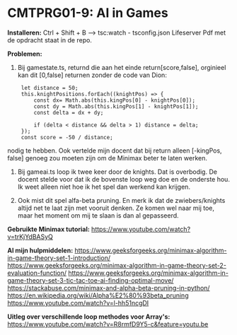 # CMTPRG01-9: AI in Games

**Installeren:**
Ctrl + Shift + B --> tsc:watch - tsconfig.json
Lifeserver
Pdf met de opdracht staat in de repo. 
   
**Problemen:**
1. Bij gamestate.ts, returnd die aan het einde return[score,false], orginieel kan dit [0,false] returnen zonder
de code van Dion:

        let distance = 50;
        this.knightPositions.forEach((knightPos) => {
            const dx= Math.abs(this.kingPos[0] - knightPos[0]);
            const dy = Math.abs(this.kingPos[1] - knightPos[1]);
            const delta = dx + dy;

            if (delta < distance && delta > 1) distance = delta;
        });
        const score = -50 / distance;   
nodig te hebben. Ook vertelde mijn docent dat bij return alleen [-kingPos, false] genoeg zou moeten zijn om
de Minimax beter te laten werken. 

1. Bij gameai.ts loop ik twee keer door de knights. Dat is overbodig. De docent stelde voor dat ik de bovenste loop
weg doe en de onderste hou. Ik weet alleen niet hoe ik het spel dan werkend kan krijgen. 

1. Ook mist dit spel alfa-beta pruning. En merk ik dat de zwiebers/knights altijd net te laat zijn met vooruit denken.
Ze komen wel naar mij toe, maar het moment om mij te slaan is dan al gepasseerd. 

**Gebruikte Minimax tutorial:**
https://www.youtube.com/watch?v=trKjYdBASyQ

**Al mijn hulpmiddelen:**
https://www.geeksforgeeks.org/minimax-algorithm-in-game-theory-set-1-introduction/
https://www.geeksforgeeks.org/minimax-algorithm-in-game-theory-set-2-evaluation-function/
https://www.geeksforgeeks.org/minimax-algorithm-in-game-theory-set-3-tic-tac-toe-ai-finding-optimal-move/
https://stackabuse.com/minimax-and-alpha-beta-pruning-in-python/
https://en.wikipedia.org/wiki/Alpha%E2%80%93beta_pruning
https://www.youtube.com/watch?v=l-hh51ncgDI

**Uitleg over verschillende loop methodes voor Array's:**
https://www.youtube.com/watch?v=R8rmfD9Y5-c&feature=youtu.be
